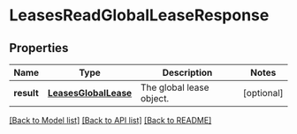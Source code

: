 # LeasesReadGlobalLeaseResponse

## Properties
Name | Type | Description | Notes
------------ | ------------- | ------------- | -------------
**result** | [**LeasesGlobalLease**](LeasesGlobalLease.md) | The global lease object. | [optional] 

[[Back to Model list]](../README.md#documentation-for-models) [[Back to API list]](../README.md#documentation-for-api-endpoints) [[Back to README]](../README.md)


